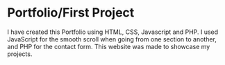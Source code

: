 # Portfolio/First Project

I have created this Portfolio using HTML, CSS, Javascript and PHP.
I used JavaScript for the smooth scroll when going from one section to another,
and PHP for the contact form. 
This website was made to showcase my projects.
